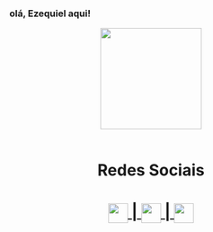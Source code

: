 ### olá, Ezequiel aqui! 

<div align="center">
  <img  height="180em" src="https://github-readme-stats.vercel.app/api?username=Zeckeas&show_icons=true&theme=tokyonight&include_all_commits=true&count_private=true"/>
</div>
<br>

  
  <h1 align="center">Redes Sociais</h1>
  <div  align="center"> 
    <h1>
    <a href = "mailto: souzaezequielalves10@gmail.com">
      <img  width="35" align="center" space src="https://cdn-icons-png.flaticon.com/512/5968/5968534.png"> |
    </a>
    <a href = "https://www.linkedin.com/in/ezequiel-alves-b492341ba/">
      <img  width="35" align="center" src="https://cdn-icons-png.flaticon.com/512/174/174857.png"> |
    </a>
    <a href = "https://www.instagram.com/eu.zeck/">
      <img  width="35" align="center" src="https://cdn-icons-png.flaticon.com/512/2111/2111463.png">
    </a>
    </h1>
  </div>
</div>
  
